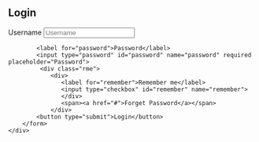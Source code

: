 <!DOCTYPE html>
<html lang="en">
<head>
    <meta charset="UTF-8">
    <title>Login Page</title>
    <link rel="stylesheet" href="/CSS/style2.css">
</head>
<body>
    <div class="login-container">
        <h2>Login</h2>
        <form action="#" method="post">
            <label for="username">Username</label>
            <input type="text" id="username" name="username" required placeholder="Username">

            <label for="password">Password</label>
            <input type="password" id="password" name="password" required placeholder="Password">
             <div class="rme">
                <div>
                   <label for="remember">Remember me</label>
                   <input type="checkbox" id="remember" name="remember">
                   </div>
                   <span><a href="#">Forget Password</a></span>
                </div>
            <button type="submit">Login</button>
        </form>
    </div>
</body>
</html>
